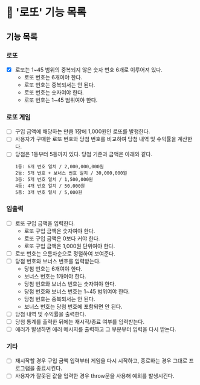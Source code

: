 # 🎰 '로또' 기능 목록

## 기능 목록

### 로또

- [x] 로또는 1~45 범위의 중복되지 않은 숫자 번호 6개로 이루어져 있다.
  - 로또 번호는 6개여야 한다.
  - 로또 번호는 중복되서는 안 된다.
  - 로또 번호는 숫자여야 한다.
  - 로또 번호는 1~45 범위여야 한다.

### 로또 게임

- [ ] 구입 금액에 해당하는 만큼 1장에 1,000원인 로또를 발행한다.
- [ ] 사용자가 구매한 로또 번호와 당첨 번호를 비교하여 당첨 내역 및 수익률을 계산한다.
- [ ] 당첨은 1등부터 5등까지 있다. 당첨 기준과 금액은 아래와 같다.
  ```
  1등: 6개 번호 일치 / 2,000,000,000원
  2등: 5개 번호 + 보너스 번호 일치 / 30,000,000원
  3등: 5개 번호 일치 / 1,500,000원
  4등: 4개 번호 일치 / 50,000원
  5등: 3개 번호 일치 / 5,000원
  ```

### 입출력

- [ ] 로또 구입 금액을 입력한다.
  - 로또 구입 금액은 숫자여야 한다.
  - 로또 구입 금액은 0보다 커야 한다.
  - 로또 구입 금액은 1,000원 단위여야 한다.
- [ ] 로또 번호는 오름차순으로 정렬하여 보여준다.
- [ ] 당첨 번호와 보너스 번호를 입력받는다.
  - 당첨 번호는 6개여야 한다.
  - 보너스 번호는 1개여야 한다.
  - 당첨 번호와 보너스 번호는 숫자여야 한다.
  - 당첨 번호와 보너스 번호는 1~45 범위여야 한다.
  - 당첨 번호는 중복되서는 안 된다.
  - 보너스 번호는 당첨 번호에 포함되면 안 된다.
- [ ] 당첨 내역 및 수익률을 출력한다.
- [ ] 당첨 통계를 출력한 뒤에는 재시작/종료 여부를 입력받는다.
- [ ] 에러가 발생하면 에러 메시지를 출력하고 그 부분부터 입력을 다시 받는다.

### 기타

- [ ] 재시작할 경우 구입 금액 입력부터 게임을 다시 시작하고, 종료하는 경우 그대로 프로그램을 종료시킨다.
- [ ] 사용자가 잘못된 값을 입력한 경우 throw문을 사용해 예외를 발생시킨다.
